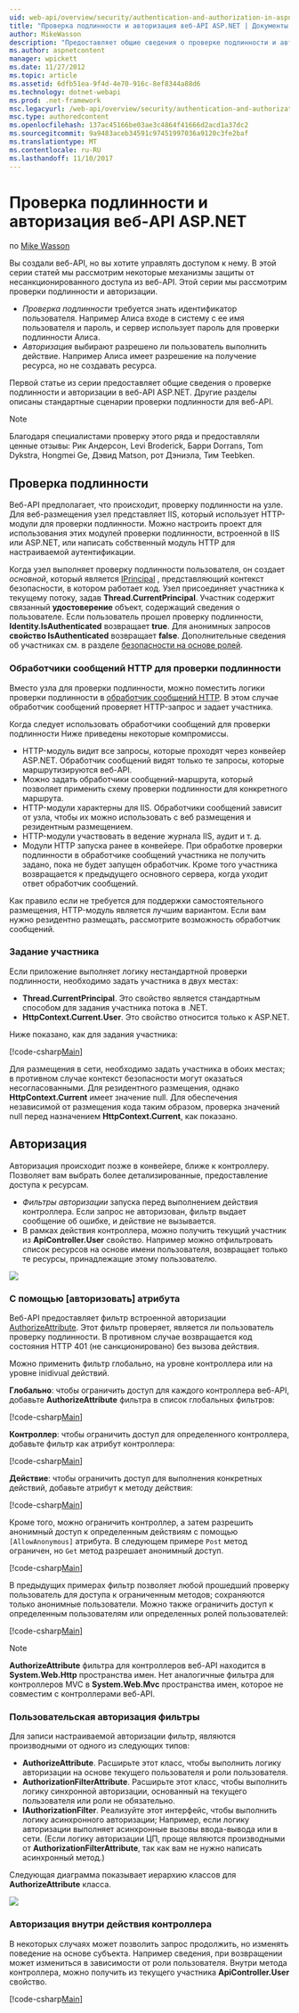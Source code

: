 ```yaml
---
uid: web-api/overview/security/authentication-and-authorization-in-aspnet-web-api
title: "Проверка подлинности и авторизация веб-API ASP.NET | Документы Microsoft"
author: MikeWasson
description: "Предоставляет общие сведения о проверке подлинности и авторизации в веб-API ASP.NET."
ms.author: aspnetcontent
manager: wpickett
ms.date: 11/27/2012
ms.topic: article
ms.assetid: 6dfb51ea-9f4d-4e70-916c-8ef8344a88d6
ms.technology: dotnet-webapi
ms.prod: .net-framework
msc.legacyurl: /web-api/overview/security/authentication-and-authorization-in-aspnet-web-api
msc.type: authoredcontent
ms.openlocfilehash: 137ac45166be03ae3c4864f41666d2acd1a37dc2
ms.sourcegitcommit: 9a9483aceb34591c97451997036a9120c3fe2baf
ms.translationtype: MT
ms.contentlocale: ru-RU
ms.lasthandoff: 11/10/2017
---
```

<a name="authentication-and-authorization-in-aspnet-web-api"></a>Проверка подлинности и авторизация веб-API ASP.NET
====================
по [Mike Wasson](https://github.com/MikeWasson)

Вы создали веб-API, но вы хотите управлять доступом к нему. В этой серии статей мы рассмотрим некоторые механизмы защиты от несанкционированного доступа из веб-API. Этой серии мы рассмотрим проверки подлинности и авторизации.

- *Проверка подлинности* требуется знать идентификатор пользователя. Например Алиса входе в систему с ее имя пользователя и пароль, и сервер использует пароль для проверки подлинности Алиса.
- *Авторизация* выбирают разрешено ли пользователь выполнить действие. Например Алиса имеет разрешение на получение ресурса, но не создавать ресурса.

Первой статье из серии предоставляет общие сведения о проверке подлинности и авторизации в веб-API ASP.NET. Другие разделы описаны стандартные сценарии проверки подлинности для веб-API.

> [!NOTE]
> Благодаря специалистами проверку этого ряда и предоставляли ценные отзывы: Рик Андерсон, Levi Broderick, Барри Dorrans, Tom Dykstra, Hongmei Ge, Дэвид Matson, рот Дэниэла, Тим Teebken.


## <a name="authentication"></a>Проверка подлинности

Веб-API предполагает, что происходит, проверку подлинности на узле. Для веб-размещения узел представляет IIS, который использует HTTP-модули для проверки подлинности. Можно настроить проект для использования этих модулей проверки подлинности, встроенной в IIS или ASP.NET, или написать собственный модуль HTTP для настраиваемой аутентификации.

Когда узел выполняет проверку подлинности пользователя, он создает *основной*, который является [IPrincipal](https://msdn.microsoft.com/en-us/library/System.Security.Principal.IPrincipal.aspx) , представляющий контекст безопасности, в котором работает код. Узел присоединяет участника к текущему потоку, задав **Thread.CurrentPrincipal**. Участник содержит связанный **удостоверение** объект, содержащий сведения о пользователе. Если пользователь прошел проверку подлинности, **Identity.IsAuthenticated** возвращает **true**. Для анонимных запросов **свойство IsAuthenticated** возвращает **false**. Дополнительные сведения об участниках см. в разделе [безопасности на основе ролей](https://msdn.microsoft.com/en-us/library/shz8h065.aspx).

### <a name="http-message-handlers-for-authentication"></a>Обработчики сообщений HTTP для проверки подлинности

Вместо узла для проверки подлинности, можно поместить логики проверки подлинности в [обработчик сообщений HTTP](../advanced/http-message-handlers.md). В этом случае обработчик сообщений проверяет HTTP-запрос и задает участника.

Когда следует использовать обработчики сообщений для проверки подлинности Ниже приведены некоторые компромиссы.

- HTTP-модуль видит все запросы, которые проходят через конвейер ASP.NET. Обработчик сообщений видят только те запросы, которые маршрутизируются веб-API.
- Можно задать обработчики сообщений-маршрута, который позволяет применить схему проверки подлинности для конкретного маршрута.
- HTTP-модули характерны для IIS. Обработчики сообщений зависит от узла, чтобы их можно использовать с веб размещения и резидентным размещением.
- HTTP-модули участвовать в ведение журнала IIS, аудит и т. д.
- Модули HTTP запуска ранее в конвейере. При обработке проверки подлинности в обработчике сообщений участника не получить задано, пока не будет запущен обработчик. Кроме того участника возвращается к предыдущего основного сервера, когда уходит ответ обработчик сообщений.

Как правило если не требуется для поддержки самостоятельного размещения, HTTP-модуль является лучшим вариантом. Если вам нужно резидентно размещать, рассмотрите возможность обработчик сообщений.

### <a name="setting-the-principal"></a>Задание участника

Если приложение выполняет логику нестандартной проверки подлинности, необходимо задать участника в двух местах:

- **Thread.CurrentPrincipal**. Это свойство является стандартным способом для задания участника потока в .NET.
- **HttpContext.Current.User**. Это свойство относится только к ASP.NET.

Ниже показано, как для задания участника:

[!code-csharp[Main](authentication-and-authorization-in-aspnet-web-api/samples/sample1.cs)]

Для размещения в сети, необходимо задать участника в обоих местах; в противном случае контекст безопасности могут оказаться несогласованными. Для резидентного размещения, однако **HttpContext.Current** имеет значение null. Для обеспечения независимой от размещения кода таким образом, проверка значений null перед назначением **HttpContext.Current**, как показано.

## <a name="authorization"></a>Авторизация

Авторизация происходит позже в конвейере, ближе к контроллеру. Позволяет вам выбрать более детализированные, предоставление доступа к ресурсам.

- *Фильтры авторизации* запуска перед выполнением действия контроллера. Если запрос не авторизован, фильтр выдает сообщение об ошибке, и действие не вызывается.
- В рамках действия контроллера, можно получить текущий участник из **ApiController.User** свойство. Например можно отфильтровать список ресурсов на основе имени пользователя, возвращает только те ресурсы, принадлежащие этому пользователю.

![](authentication-and-authorization-in-aspnet-web-api/_static/image1.png)

<a id="auth3"></a>
### <a name="using-the-authorize-attribute"></a>С помощью [авторизовать] атрибута

Веб-API предоставляет фильтр встроенной авторизации [AuthorizeAttribute](https://msdn.microsoft.com/en-us/library/system.web.http.authorizeattribute.aspx). Этот фильтр проверяет, является ли пользователь проверку подлинности. В противном случае возвращается код состояния HTTP 401 (не санкционировано) без вызова действия.

Можно применить фильтр глобально, на уровне контроллера или на уровне inidivual действий.

**Глобально**: чтобы ограничить доступ для каждого контроллера веб-API, добавьте **AuthorizeAttribute** фильтра в список глобальных фильтров:

[!code-csharp[Main](authentication-and-authorization-in-aspnet-web-api/samples/sample2.cs)]

**Контроллер**: чтобы ограничить доступ для определенного контроллера, добавьте фильтр как атрибут контроллера:

[!code-csharp[Main](authentication-and-authorization-in-aspnet-web-api/samples/sample3.cs)]

**Действие**: чтобы ограничить доступ для выполнения конкретных действий, добавьте атрибут к методу действия:

[!code-csharp[Main](authentication-and-authorization-in-aspnet-web-api/samples/sample4.cs)]

Кроме того, можно ограничить контроллер, а затем разрешить анонимный доступ к определенным действиям с помощью `[AllowAnonymous]` атрибута. В следующем примере `Post` метод ограничен, но `Get` метод разрешает анонимный доступ.

[!code-csharp[Main](authentication-and-authorization-in-aspnet-web-api/samples/sample5.cs)]

В предыдущих примерах фильтр позволяет любой прошедший проверку пользователь для доступа к ограниченным методов; сохраняются только анонимные пользователи. Можно также ограничить доступ к определенным пользователям или определенных ролей пользователей:

[!code-csharp[Main](authentication-and-authorization-in-aspnet-web-api/samples/sample6.cs)]

> [!NOTE]
> **AuthorizeAttribute** фильтра для контроллеров веб-API находится в **System.Web.Http** пространства имен. Нет аналогичные фильтра для контроллеров MVC в **System.Web.Mvc** пространства имен, которое не совместим с контроллерами веб-API.


### <a name="custom-authorization-filters"></a>Пользовательская авторизация фильтры

Для записи настраиваемой авторизации фильтр, являются производными от одного из следующих типов:

- **AuthorizeAttribute**. Расширьте этот класс, чтобы выполнить логику авторизации на основе текущего пользователя и роли пользователя.
- **AuthorizationFilterAttribute**. Расширьте этот класс, чтобы выполнить логику синхронной авторизации, основанный на текущего пользователя или роли не обязательно.
- **IAuthorizationFilter**. Реализуйте этот интерфейс, чтобы выполнить логику асинхронного авторизации; Например, если логику авторизации выполняет асинхронные вызовы ввода-вывода или в сети. (Если логику авторизации ЦП, проще являются производными от **AuthorizationFilterAttribute**, так как вам не нужно написать асинхронный метод.)

Следующая диаграмма показывает иерархию классов для **AuthorizeAttribute** класса.

![](authentication-and-authorization-in-aspnet-web-api/_static/image2.png)

### <a name="authorization-inside-a-controller-action"></a>Авторизация внутри действия контроллера

В некоторых случаях может позволить запрос продолжить, но изменять поведение на основе субъекта. Например сведения, при возвращении может измениться в зависимости от роли пользователя. Внутри метода контроллера, можно получить из текущего участника **ApiController.User** свойство.

[!code-csharp[Main](authentication-and-authorization-in-aspnet-web-api/samples/sample7.cs)]
